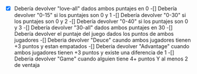 ﻿-[x] Debería devolver "love-all" dados ambos puntajes en 0
-[] Debería devolver "0-15" si los puntajes son 0 y 1
-[] Debería devolver "0-30" si los puntajes son 0 y 2
-[] Debería devolver "0-40" si los puntajes son 0 y 3
-[] Debería devolver "30-all" dados ambos puntajes en 30
-[] Debería devolver el puntaje del juego dados los puntos de ambos jugadores
-[] Deberia devolver "Deuce" caundo ambos jugadores tienen +3 puntos y estan empatados
-[] Deberia devolver "Advantage" cuando ambos jugadores tienen +3 puntos y existe una diferencia de 1
-[] Deberia devolver "Game" cuando alguien tiene 4+ puntos Y al menos 2 de ventaja